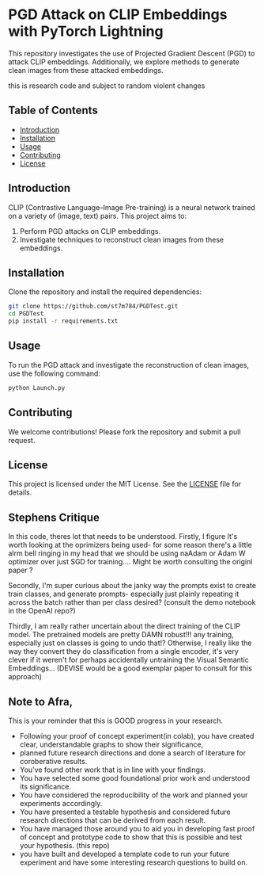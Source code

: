 # PGD Attack on CLIP Embeddings with PyTorch Lightning

This repository investigates the use of Projected Gradient Descent (PGD) to attack CLIP embeddings. Additionally, we explore methods to generate clean images from these attacked embeddings.

this is research code and subject to random violent changes
## Table of Contents
- [Introduction](#introduction)
- [Installation](#installation)
- [Usage](#usage)
- [Contributing](#contributing)
- [License](#license)

## Introduction
CLIP (Contrastive Language–Image Pre-training) is a neural network trained on a variety of (image, text) pairs. This project aims to:
1. Perform PGD attacks on CLIP embeddings.
2. Investigate techniques to reconstruct clean images from these embeddings.

## Installation
Clone the repository and install the required dependencies:
```bash
git clone https://github.com/st7m784/PGDTest.git
cd PGDTest
pip install -r requirements.txt
```

## Usage
To run the PGD attack and investigate the reconstruction of clean images, use the following command:
```bash
python Launch.py
```

## Contributing
We welcome contributions! Please fork the repository and submit a pull request.

## License
This project is licensed under the MIT License. See the [LICENSE](LICENSE) file for details.

## Stephens Critique 

In this code, theres  lot that needs to be understood. Firstly, I figure It's worth looking at the oprimizers being used- for some reason there's  a little alrm bell ringing in my head that we should be using naAdam or Adam W optimizer over just SGD for training.... Might be worth consulting the originl paper ?

Secondly, I'm super curious about the janky way the prompts exist to create train classes, and generate prompts- especially just plainly repeating it across the batch rather than per class desired? (consult the demo notebook in the OpenAI repo?)

Thirdly, I am really rather uncertain about the direct training of the CLIP model. The pretrained models are pretty DAMN robust!!! any training, especially just on classes is going to undo that!? Otherwise, I really like the way they convert they do classification from a single encoder, it's very clever if it weren't for perhaps accidentally untraining the Visual Semantic Embeddings... (DEVISE would be a good exemplar paper to consult for this approach)

## Note to Afra, 

This is your reminder that this is GOOD progress in your research. 

- Following your proof of concept experiment(in colab), you have created clear, understandable graphs to show their significance, 
-  planned future research directions and done a search of literature for coroberative results.
- You've found other work that is in line with your findings. 
- You have selected some good foundational prior work and understood its significance.
- You have considered the reproducibility of the work and planned your experiments accordingly. 
- You have presented a testable hypothesis and considered future research directions that can be derived from each result.
- You have managed those around you to aid you in developing fast proof of concept and prototype code to show that this is possible and test your hypothesis. (this repo)
- you have built and developed a template code to run your future experiment and have some interesting research questions to build on. 


